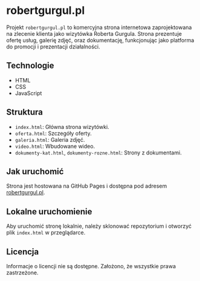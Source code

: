# robertgurgul.pl

Projekt `robertgurgul.pl` to komercyjna strona internetowa zaprojektowana na zlecenie klienta jako wizytówka Roberta Gurgula. Strona prezentuje ofertę usług, galerię zdjęć, oraz dokumentację, funkcjonując jako platforma do promocji i prezentacji działalności.

## Technologie
- HTML
- CSS
- JavaScript

## Struktura
- `index.html`: Główna strona wizytówki.
- `oferta.html`: Szczegóły oferty.
- `galeria.html`: Galeria zdjęć.
- `video.html`: Wbudowane wideo.
- `dokumenty-kat.html`, `dokumenty-rozne.html`: Strony z dokumentami.

## Jak uruchomić
Strona jest hostowana na GitHub Pages i dostępna pod adresem [robertgurgul.pl](https://mateuszgurgul11.github.io/robertgurgul.github.io/).

## Lokalne uruchomienie
Aby uruchomić stronę lokalnie, należy sklonować repozytorium i otworzyć plik `index.html` w przeglądarce.

## Licencja
Informacje o licencji nie są dostępne. Założono, że wszystkie prawa zastrzeżone.
